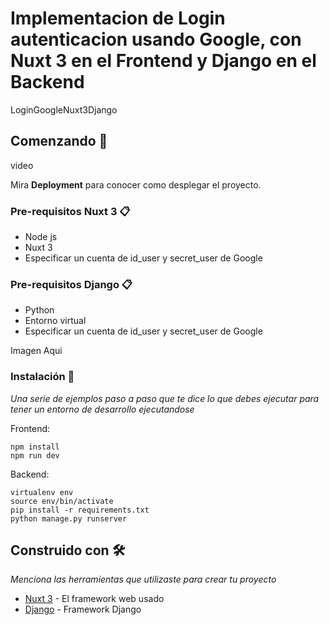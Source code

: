 # Implementacion de Login autenticacion usando Google, con Nuxt 3 en el Frontend y Django en el Backend

LoginGoogleNuxt3Django

## Comenzando 🚀

video

Mira **Deployment** para conocer como desplegar el proyecto.

### Pre-requisitos Nuxt 3 📋
* Node js
* Nuxt 3
* Especificar un cuenta de id_user y secret_user de Google
  
### Pre-requisitos Django 📋
* Python
* Entorno virtual
* Especificar un cuenta de id_user y secret_user de Google

Imagen Aqui

### Instalación 🔧

_Una serie de ejemplos paso a paso que te dice lo que debes ejecutar para tener un entorno de desarrollo ejecutandose_

Frontend:
```
npm install
npm run dev
```

Backend:
```
virtualenv env
source env/bin/activate
pip install -r requirements.txt
python manage.py runserver
```

## Construido con 🛠️

_Menciona las herramientas que utilizaste para crear tu proyecto_

* [Nuxt 3](https://nuxt.com/) - El framework web usado
* [Django](https://docs.djangoproject.com/en/4.2/) - Framework Django


